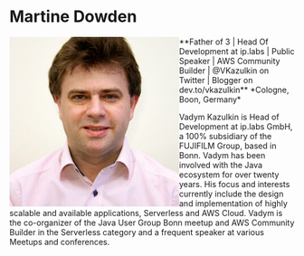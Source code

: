 # Martine Dowden
<img style="float: left;" src="vadym-kazulkin.jpg">
**Father of 3 | Head Of Development at ip.labs | Public Speaker | AWS Community Builder | @VKazulkin on Twitter | Blogger on dev.to/vkazulkin**
*Cologne, Boon, Germany*  

 

Vadym Kazulkin is Head of Development at ip.labs GmbH, a 100% subsidiary of the FUJIFILM Group, based in Bonn. Vadym has been involved with the Java ecosystem for over twenty years. His focus and interests currently include the design and implementation of highly scalable and available applications, Serverless and AWS Cloud. Vadym is the co-organizer of the Java User Group Bonn meetup and AWS Community Builder in the Serverless category and a frequent speaker at various Meetups and conferences.